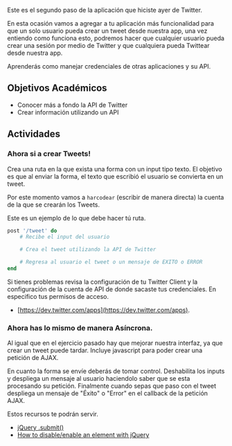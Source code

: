 Este es el segundo paso de la aplicación que hiciste ayer de Twitter.

En esta ocasión vamos a agregar a tu aplicación más funcionalidad para que un solo usuario pueda crear un tweet desde nuestra app, una vez entiendo como funciona esto, podremos hacer que cualquier usuario pueda crear una sesión por medio de Twitter y que cualquiera pueda Twittear desde nuestra app.  

Aprenderás como manejar credenciales de otras aplicaciones y su API.

## Objetivos Académicos

- Conocer más a fondo la API de Twitter
- Crear información utilizando un API

## Actividades

### Ahora si a crear Tweets!

Crea una ruta en la que exista una forma con un input tipo texto. El objetivo es que al enviar la forma, el texto que escribió el usuario se convierta en un tweet.

Por este momento vamos a `harcodear` (escribir de manera directa) la cuenta de la que se crearán los Tweets.

Este es un ejemplo de lo que debe hacer tú ruta.

```ruby
post '/tweet' do
	# Recibe el input del usuario

	# Crea el tweet utilizando la API de Twitter

	# Regresa al usuario el tweet o un mensaje de EXITO o ERROR
end
```

Si tienes problemas revisa la configuración de tu Twitter Client y la configuración de la cuenta de API de donde sacaste tus credenciales. En especifico tus permisos de acceso.   

- [https://dev.twitter.com/apps](https://dev.twitter.com/apps).

### Ahora has lo mismo de manera Asíncrona.

Al igual que en el ejercicio pasado hay que mejorar nuestra interfaz, ya que crear un tweet puede tardar. Incluye javascript para poder crear una petición de AJAX.

En cuanto la forma se envíe deberás de tomar control. Deshabilita los inputs y despliega un mensaje al usuario haciendolo saber que se esta procesando su petición. Finalmente cuando sepas que paso con el tweet despliega un mensaje de "Éxito" o "Error" en el callback de la petición AJAX.

Estos recursos te podrán servir.

- [jQuery .submit()](http://api.jquery.com/submit/)
- [How to disable/enable an element with jQuery](http://jquery-howto.blogspot.mx/2008/12/how-to-disableenable-element-with.html)
